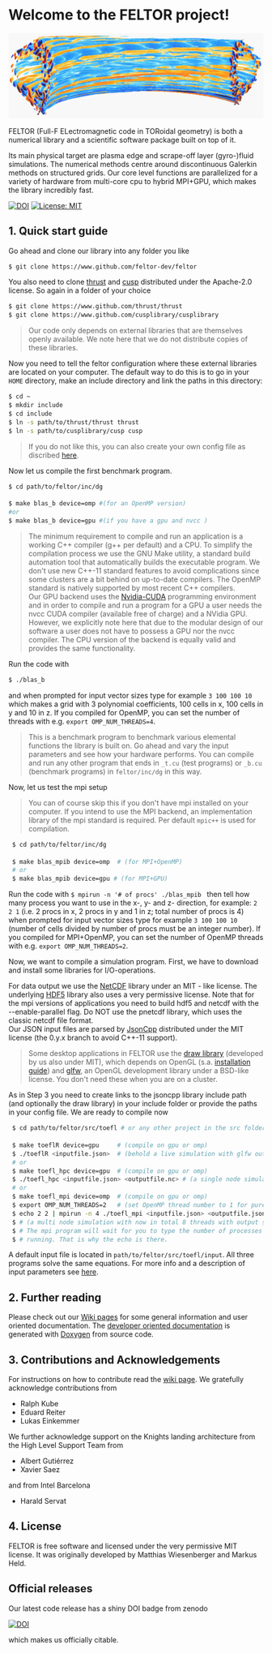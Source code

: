 # Welcome to the FELTOR project!

![3dsimulation](3dpic.jpg)

FELTOR (Full-F ELectromagnetic code in TORoidal geometry) is both a numerical library and a scientific software package built on top of it.

Its main physical target are plasma edge and scrape-off layer (gyro-)fluid simulations.
The numerical methods centre around discontinuous Galerkin methods on structured grids. 
Our core level functions are parallelized for a variety of hardware from multi-core cpu to hybrid MPI+GPU, which makes the library incredibly fast. 

[![DOI](https://zenodo.org/badge/14143578.svg)](https://zenodo.org/badge/latestdoi/14143578)
[![License: MIT](https://img.shields.io/badge/License-MIT-yellow.svg)](LICENSE)

## 1. Quick start guide
Go ahead and clone our library into any folder you like 
```sh
$ git clone https://www.github.com/feltor-dev/feltor
```
You also need to clone  [thrust]( https://github.com/thrust/thrust) and [cusp](https://github.com/cusplibrary/cusplibrary) distributed under the Apache-2.0 license. So again in a folder of your choice
```sh
$ git clone https://www.github.com/thrust/thrust
$ git clone https://www.github.com/cusplibrary/cusplibrary
```
> Our code only depends on external libraries that are themselves openly available. We note here that we do not distribute copies of these libraries.

Now you need to tell the feltor configuration where these external libraries are located on your computer. The default way to do this is to go in your `HOME` directory, make an include directory and link the paths in this directory:
 ```sh
 $ cd ~
 $ mkdir include
 $ cd include
 $ ln -s path/to/thrust/thrust thrust
 $ ln -s path/to/cusplibrary/cusp cusp
```
> If you do not like this, you can also create your own config file as discribed [here](https://github.com/feltor-dev/feltor/wiki/Configuration).

Now let us compile the first benchmark program. 
 

 ```sh
 $ cd path/to/feltor/inc/dg
 
 $ make blas_b device=omp #(for an OpenMP version)
 #or
 $ make blas_b device=gpu #(if you have a gpu and nvcc )
 ```
> The minimum requirement to compile and run an application is a working C++ compiler (g++ per default) and a CPU. 
> To simplify the compilation process we use the GNU Make utility, a standard build automation tool that automatically builds the executable program. 
> We don't use new C++-11 standard features to avoid complications since some clusters are a bit behind on up-to-date compilers.
> The OpenMP standard is natively supported by most recent C++ compilers.   
> Our GPU backend uses the [Nvidia-CUDA](https://developer.nvidia.com/cuda-zone) programming environment and in order to compile and run a program for a GPU a user needs the nvcc CUDA compiler (available free of charge) and a NVidia GPU. However, we explicitly note here that due to the modular design of our software a user does not have to possess a GPU nor the nvcc compiler. The CPU version of the backend is equally valid and provides the same functionality.


Run the code with 
```sh
$ ./blas_b 
```
and when prompted for input vector sizes type for example
`3 100 100 10`
which makes a grid with 3 polynomial coefficients, 100 cells in x, 100 cells in y and 10 in z. If you compiled for OpenMP, you can set the number of threads with e.g. `export OMP_NUM_THREADS=4`.
> This is a benchmark program to benchmark various elemental functions the library is built on. Go ahead and vary the input parameters and
see how your hardware performs. You can compile and run any other program that ends in `_t.cu` (test programs) or `_b.cu` (benchmark programs) in `feltor/inc/dg` in this way. 

Now, let us test the mpi setup 
> You can of course skip this if you don't have mpi installed on your computer.
> If you intend to use the MPI backend, an implementation library of the mpi standard is required. Per default `mpic++` is used for compilation.

```sh
 $ cd path/to/feltor/inc/dg
 
 $ make blas_mpib device=omp  # (for MPI+OpenMP)
 # or
 $ make blas_mpib device=gpu # (for MPI+GPU)
 ```
Run the code with
`$ mpirun -n '# of procs' ./blas_mpib `
then tell how many process you want to use in the x-, y- and z- direction, for example:
`2 2 1` (i.e. 2 procs in x, 2 procs in y and 1 in z; total number of procs is 4)
when prompted for input vector sizes type for example
`3 100 100 10` (number of cells divided by number of procs must be an integer number). If you compiled for MPI+OpenMP, you can set the number of OpenMP threads with e.g. `export OMP_NUM_THREADS=2`.

Now, we want to compile a simulation program. First, we have to download and install some libraries for I/O-operations.

For data output we use the [NetCDF](http://www.unidata.ucar.edu/software/netcdf/) library under an MIT - like license. The underlying [HDF5](https://www.hdfgroup.org/HDF5/) library also uses a very permissive license. Note that for the mpi versions of applications you need to build hdf5 and netcdf with the --enable-parallel flag. Do NOT use the pnetcdf library, which uses the classic netcdf file format.  
Our JSON input files are parsed by [JsonCpp](https://www.github.com/open-source-parsers/jsoncpp) distributed under the MIT license (the 0.y.x branch to avoid C++-11 support).     
> Some desktop applications in FELTOR use the [draw library]( https://github.com/mwiesenberger/draw) (developed by us also under MIT), which depends on OpenGL (s.a. [installation guide](http://en.wikibooks.org/wiki/OpenGL_Programming)) and [glfw](http://www.glfw.org), an OpenGL development library under a BSD-like license. You don't need these when you are on a cluster. 

 
As in Step 3 you need to create links to the jsoncpp library include path (and optionally the draw library) in your include folder or provide the paths in your config file. We are ready to compile now

```sh
 $ cd path/to/feltor/src/toefl # or any other project in the src folder
 
 $ make toeflR device=gpu     # (compile on gpu or omp)
 $ ./toeflR <inputfile.json>  # (behold a live simulation with glfw output on screen)
 # or
 $ make toefl_hpc device=gpu  # (compile on gpu or omp)
 $ ./toefl_hpc <inputfile.json> <outputfile.nc> # (a single node simulation with output stored in a file)
 # or
 $ make toefl_mpi device=omp  # (compile on gpu or omp)
 $ export OMP_NUM_THREADS=2   # (set OpenMP thread number to 1 for pure MPI) 
 $ echo 2 2 | mpirun -n 4 ./toefl_mpi <inputfile.json> <outputfile.json>
 $ # (a multi node simulation with now in total 8 threads with output stored in a file)
 $ # The mpi program will wait for you to type the number of processes in x and y direction before
 $ # running. That is why the echo is there. 
```
A default input file is located in `path/to/feltor/src/toefl/input`. All three programs solve the same equations. For more info and a description of input parameters see [here](https://github.com/feltor-dev/feltor/wiki/The-toefl-project). 

## 2. Further reading
Please check out our [Wiki pages](https://github.com/feltor-dev/feltor/wiki) for some general information and user oriented documentation. The [developer oriented documentation](http://feltor-dev.github.io/feltor/inc/dg/html/modules.html) is generated with [Doxygen](http://www.doxygen.org) from source code.

## 3. Contributions and Acknowledgements
For instructions on how to contribute read the [wiki page](https://github.com/feltor-dev/feltor/wiki/Contributions).
We gratefully acknowledge contributions from 
- Ralph Kube
- Eduard Reiter
- Lukas Einkemmer

We further acknowledge support on the Knights landing architecture from the High Level Support Team from 
- Albert Gutiérrez
- Xavier Saez

and from Intel Barcelona
- Harald Servat
## 4. License 
FELTOR is free software and licensed under the very permissive MIT license. It was originally developed by Matthias Wiesenberger and Markus Held.

## Official releases 
Our latest code release has a shiny DOI badge from zenodo

[![DOI](https://zenodo.org/badge/14143578.svg)](https://zenodo.org/badge/latestdoi/14143578)

which makes us officially citable.
